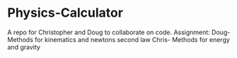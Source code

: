 Physics-Calculator
==================

A repo for Christopher and Doug to collaborate on code.
Assignment:
Doug- Methods for kinematics and newtons second law
Chris- Methods for energy and gravity
